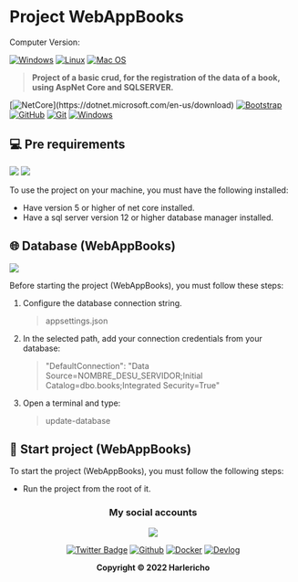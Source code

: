 # Project WebAppBooks

Computer Version:

[![Windows](https://img.shields.io/badge/Windows-0078D6?style=for-the-badge&logo=windows&logoColor=white)](https://www.microsoft.com/es-es/windows/windows-11?r=1)
[![Linux](https://img.shields.io/badge/Linux-FF6600?style=for-the-badge&logo=linux&logoColor=white)](https://ubuntu.com/)
[![Mac OS](https://img.shields.io/badge/mac%20os-000000?style=for-the-badge&logo=macos&logoColor=F0F0F0)](https://www.apple.com/la/mac/)

> <strong>Project of a basic crud, for the registration of the data of a book, using AspNet Core and SQLSERVER.</strong>

[![NetCore](https://img.shields.io/badge/.NET-5C2D91?style=for-the-badge&logo=.net&logoColor=white")](https://dotnet.microsoft.com/en-us/download)
[![Bootstrap](https://img.shields.io/badge/Bootstrap-563D7C?style=for-the-badge&logo=bootstrap&logoColor=white)](https://getbootstrap.com/)
[![GitHub](https://img.shields.io/badge/GitHub-100000?style=for-the-badge&logo=github&logoColor=white)](https://github.com/)
[![Git](https://img.shields.io/badge/Git-E34F26?style=for-the-badge&logo=git&logoColor=white)](https://git-scm.com/)
[![Windows](https://img.shields.io/badge/Windows-017AD7?style=for-the-badge&logo=windows&logoColor=white)](https://www.microsoft.com/es-es/windows/windows-11?r=1)

## 💻 Pre requirements

<img src="https://img.shields.io/badge/.NET-5C2D91?style=for-the-badge&logo=.net&logoColor=white" />
<img src="https://img.shields.io/badge/Microsoft_SQL_Server-CC2927?style=for-the-badge&logo=microsoft-sql-server&logoColor=white" />

To use the project on your machine, you must have the following installed:

- Have version 5 or higher of net core installed.
- Have a sql server version 12 or higher database manager installed.

## 🌐 Database (WebAppBooks)

<img src="https://img.shields.io/badge/Microsoft_SQL_Server-CC2927?style=for-the-badge&logo=microsoft-sql-server&logoColor=white" />

Before starting the project (WebAppBooks), you must follow these steps:

1. Configure the database connection string.
   > appsettings.json
2. In the selected path, add your connection credentials from your database:
   > "DefaultConnection": "Data Source=NOMBRE_DESU_SERVIDOR;Initial Catalog=dbo.books;Integrated Security=True"
3. Open a terminal and type:
   > update-database

## 🚀 Start project (WebAppBooks)

To start the project (WebAppBooks), you must follow the following steps:

- Run the project from the root of it.

<div align="center">

### My social accounts

![](https://avatars.githubusercontent.com/u/42042270?s=48&v=4)

[![Twitter Badge](https://img.shields.io/badge/Twitter-1DA1F2?style=for-the-badge&logo=twitter&logoColor=white)](https://twitter.com/harlericho)
[![Github](https://img.shields.io/badge/GitHub-100000?style=for-the-badge&logo=github&logoColor=white)](https://github.com/harlericho)
[![Docker](https://img.shields.io/badge/Docker-2496ED?style=for-the-badge&logo=docker&logoColor=white)](https://hub.docker.com/u/harlericho)
[![Devlog](https://img.shields.io/badge/dev.to-0A0A0A?style=for-the-badge&logo=dev.to&logoColor=white)](https://harlericho.netlify.app)

</div>

<p align="center"><strong>Copyright © 2022 Harlericho</strong></p>
